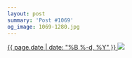 ```yaml
---
layout: post
summary: 'Post #1069'
og_image: 1069-1280.jpg
---
```


<p>
 <time>
  <a href="/1069">
   {{ page.date | date: "%B %-d, %Y" }}
  </a>
 </time>
 <a href="/1069">
  <img data-taken="2/16/2020" sizes="(min-width: 700px) 50vw, calc(100vw - 2rem)" src="{{ site.assets_url }}/1069-640.jpg" srcset="{{ site.assets_url }}/1069-320.jpg 320w, {{ site.assets_url }}/1069-640.jpg 640w, {{ site.assets_url }}/1069-960.jpg 960w, {{ site.assets_url }}/1069-1280.jpg 1280w"/>
 </a>
</p>
